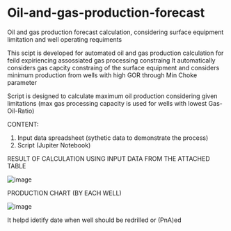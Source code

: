 # Oil-and-gas-production-forecast
Oil and gas production forecast calculation, considering surface equipment limitation and well operating requiments

This scipt is developed for automated oil and gas production calculation for feild expiriencing assossiated gas processing constraing
It automatically considers gas capcity constraing of the surface equipment 
and considers minimum production from wells with high GOR through Min Choke parameter

Script is designed to calculate maximum oil production considering given limitations (max gas processing capacity is used for wells with lowest Gas-Oil-Ratio)

CONTENT:
1) Input data spreadsheet (sythetic data to demonstrate the process)
2) Script (Jupiter Notebook)




RESULT OF CALCULATION USING INPUT DATA FROM THE ATTACHED TABLE

![image](https://user-images.githubusercontent.com/112522254/229304697-ef68a860-ec1e-4019-b958-ac81b4c3067e.png)




PRODUCTION CHART (BY EACH WELL)	

![image](https://user-images.githubusercontent.com/112522254/229304356-f196ab90-5d12-4476-b4b2-b094afa71907.png)

It helpd idetify date when well should be redrilled or (PnA)ed
